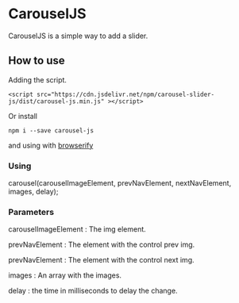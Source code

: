 # CarouselJS

CarouselJS is a simple way to add a slider.

## How to use

Adding the script.

```
<script src="https://cdn.jsdelivr.net/npm/carousel-slider-js/dist/carousel-js.min.js" ></script>
```

Or install

```
npm i --save carousel-js
```

and using with [browserify](https://github.com/browserify/browserify)

### Using

carousel(carouselImageElement, prevNavElement, nextNavElement, images, delay);

### Parameters

carouselImageElement : The img element.

prevNavElement : The element with the control prev img.

prevNavElement : The element with the control next img.

images : An array with the images.

delay : the time in milliseconds to delay the change.